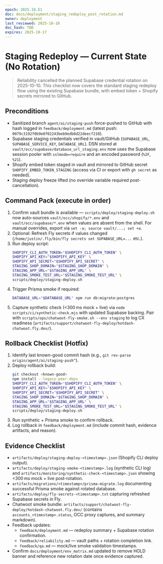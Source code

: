 ```yaml
---
epoch: 2025.10.E1
doc: docs/deployment/staging_redeploy_post_rotation.md
owner: deployment
last_reviewed: 2025-10-10
doc_hash: TBD
expires: 2025-10-17
---
```


# Staging Redeploy — Current State (No Rotation)

> Reliability cancelled the planned Supabase credential rotation on 2025-10-10. This checklist now covers the standard staging redeploy flow using the existing Supabase bundle, with embed token + Shopify secrets mirrored to GitHub.

## Preconditions

- Sanitized branch `agent/ai/staging-push` force-pushed to GitHub with hash logged in `feedback/deployment.md` (latest push: `0079c3192f0b9e8f02243beb9edb8d22deecf210`).
- Supabase staging credentials verified in vault/GitHub (`SUPABASE_URL`, `SUPABASE_SERVICE_KEY`, `DATABASE_URL`). DSN stored at `vault/occ/supabase/database_url_staging.env` now uses the Supabase session pooler with `sslmode=require` and an encoded password (`%2F`, `%21`).
- Shopify embed token staged in vault and mirrored to GitHub secret `SHOPIFY_EMBED_TOKEN_STAGING` (access via CI or export with `gh secret` as needed).
- Staging deploy freeze lifted (no override variable required post-cancellation).

## Command Pack (execute in order)

1. Confirm vault bundle is available — `scripts/deploy/staging-deploy.sh` now auto-sources `vault/occ/shopify/*.env` and `vault/occ/supabase/*.env` when values are absent from the shell. For manual overrides, export via `set -a; source vault/...; set +a`.
2. Optional: Refresh Fly secrets if values changed (`/home/justin/.fly/bin/fly secrets set SUPABASE_URL=...` etc.).
3. Run deploy script:
   ```bash
   SHOPIFY_CLI_AUTH_TOKEN="$SHOPIFY_CLI_AUTH_TOKEN" \
   SHOPIFY_API_KEY="$SHOPIFY_API_KEY" \
   SHOPIFY_API_SECRET="$SHOPIFY_API_SECRET" \
   STAGING_SHOP_DOMAIN="$STAGING_SHOP_DOMAIN" \
   STAGING_APP_URL="$STAGING_APP_URL" \
   STAGING_SMOKE_TEST_URL="$STAGING_SMOKE_TEST_URL" \
   scripts/deploy/staging-deploy.sh
   ```
4. Trigger Prisma smoke if required:
   ```bash
   DATABASE_URL="$DATABASE_URL" npm run db:migrate:postgres
   ```
5. Capture synthetic check (<300 ms mock + live) via `node scripts/ci/synthetic-check.mjs` with updated Supabase backing. Pair with `scripts/ops/chatwoot-fly-smoke.sh --env staging` to log CX readiness (`artifacts/support/chatwoot-fly-deploy/hotdash-chatwoot.fly.dev/`).

## Rollback Checklist (Hotfix)

1. Identify last known-good commit hash (e.g., `git rev-parse origin/agent/ai/staging-push^`).
2. Deploy rollback build:
   ```bash
   git checkout <known-good>
   npm install --legacy-peer-deps
   SHOPIFY_CLI_AUTH_TOKEN="$SHOPIFY_CLI_AUTH_TOKEN" \
   SHOPIFY_API_KEY="$SHOPIFY_API_KEY" \
   SHOPIFY_API_SECRET="$SHOPIFY_API_SECRET" \
   STAGING_SHOP_DOMAIN="$STAGING_SHOP_DOMAIN" \
   STAGING_APP_URL="$STAGING_APP_URL" \
   STAGING_SMOKE_TEST_URL="$STAGING_SMOKE_TEST_URL" \
   scripts/deploy/staging-deploy.sh
   ```
3. Run synthetic + Prisma smoke to confirm rollback.
4. Log rollback in `feedback/deployment.md` (include commit hash, evidence artifacts, and reason).

## Evidence Checklist

- `artifacts/deploy/staging-deploy-<timestamp>.json` (Shopify CLI deploy output).
- `artifacts/deploy/staging-smoke-<timestamp>.log` (synthetic CLI log) and `artifacts/monitoring/synthetic-check-<timestamp>.json` showing <300 ms mock + live post-rotation.
- `artifacts/migrations/<timestamp>/prisma-migrate.log` documenting successful Prisma smoke against rotated database.
- `artifacts/deploy/fly-secrets-<timestamp>.txt` capturing refreshed Supabase secrets in Fly.
- Chatwoot smoke bundle: `artifacts/support/chatwoot-fly-deploy/hotdash-chatwoot.fly.dev/` (contains `accounts_<timestamp>.status`, OCC proxy captures, and summary markdown).
- Feedback updates:
  - `feedback/deployment.md` — redeploy summary + Supabase rotation confirmation.
  - `feedback/reliability.md` — vault paths + rotation completion link.
  - `feedback/qa.md` — mock/live smoke validation timestamps.
- Confirm `docs/deployment/env_matrix.md` updated to remove HOLD banner and reference new rotation date once evidence captured.
